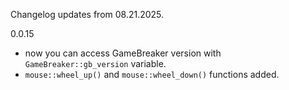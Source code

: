 Changelog updates from 08.21.2025.

0.0.15
- now you can access GameBreaker version with `GameBreaker::gb_version` variable.
- `mouse::wheel_up()` and `mouse::wheel_down()` functions added.
